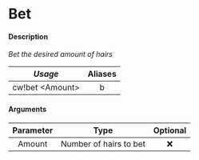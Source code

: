 # Bet

#### Description

 _Bet the desired amount of hairs_

| _Usage_ | Aliases |
| :---: | :---: |
| cw!bet &lt;Amount&gt; | b |

#### Arguments

| Parameter | Type | Optional |
| :---: | :---: | :---: |
| Amount | Number of hairs to bet | ❌ |



